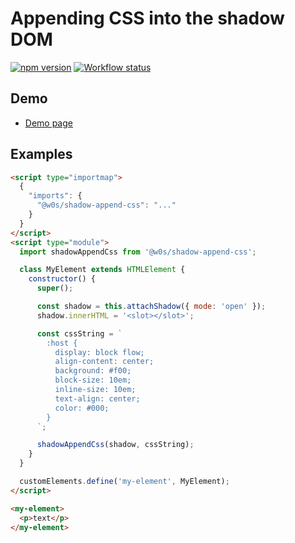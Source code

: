 # Appending CSS into the shadow DOM

[![npm version](https://badge.fury.io/js/%40w0s%2Fshadow-append-css.svg)](https://www.npmjs.com/package/@w0s/shadow-append-css)
[![Workflow status](https://github.com/SaekiTominaga/frontend/actions/workflows/shadow-append-css.yml/badge.svg)](https://github.com/SaekiTominaga/frontend/actions/workflows/shadow-append-css.yml)

## Demo

- [Demo page](https://saekitominaga.github.io/frontend/packages/shadow-append-css/demo/)

## Examples

```HTML
<script type="importmap">
  {
    "imports": {
      "@w0s/shadow-append-css": "..."
    }
  }
</script>
<script type="module">
  import shadowAppendCss from '@w0s/shadow-append-css';

  class MyElement extends HTMLElement {
    constructor() {
      super();

      const shadow = this.attachShadow({ mode: 'open' });
      shadow.innerHTML = '<slot></slot>';

      const cssString = `
        :host {
          display: block flow;
          align-content: center;
          background: #f00;
          block-size: 10em;
          inline-size: 10em;
          text-align: center;
          color: #000;
        }
      `;

      shadowAppendCss(shadow, cssString);
    }
  }

  customElements.define('my-element', MyElement);
</script>

<my-element>
  <p>text</p>
</my-element>
```

